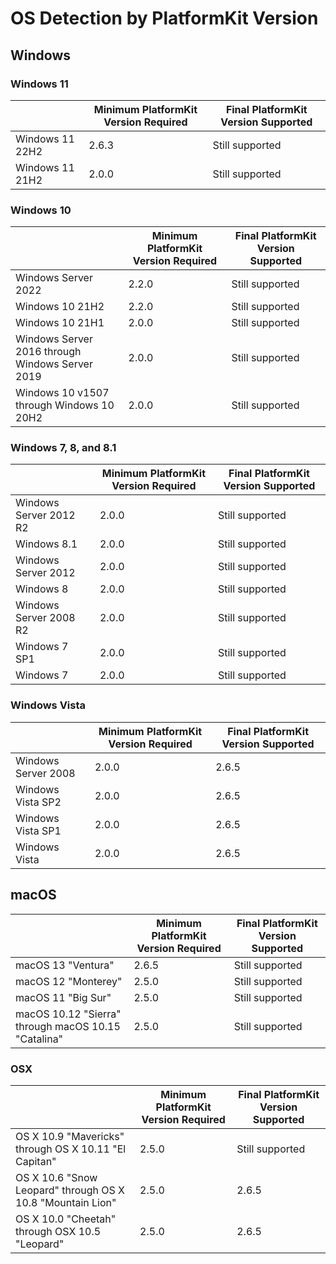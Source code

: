 # OS Detection by PlatformKit Version

## Windows

### Windows 11
| | Minimum PlatformKit Version Required | Final PlatformKit Version Supported |
|-|-|-|
| Windows 11 22H2 | 2.6.3 | Still supported |
| Windows 11 21H2 | 2.0.0 | Still supported |

### Windows 10
| | Minimum PlatformKit Version Required | Final PlatformKit Version Supported |
|-|-|-|
| Windows Server 2022 | 2.2.0 | Still supported |
| Windows 10 21H2 | 2.2.0 | Still supported |
| Windows 10 21H1 | 2.0.0 | Still supported |
| Windows Server 2016 through Windows Server 2019 | 2.0.0 | Still supported |
| Windows 10 v1507 through Windows 10 20H2 | 2.0.0 | Still supported |

### Windows 7, 8, and 8.1
| | Minimum PlatformKit Version Required | Final PlatformKit Version Supported |
|-|-|-|
| Windows Server 2012 R2 | 2.0.0 | Still supported |
| Windows 8.1 | 2.0.0 | Still supported |
| Windows Server 2012 | 2.0.0 | Still supported |
| Windows 8 | 2.0.0 | Still supported |
| Windows Server 2008 R2 | 2.0.0 | Still supported |
| Windows 7 SP1 | 2.0.0 | Still supported |
| Windows 7 | 2.0.0 | Still supported |

### Windows Vista
| | Minimum PlatformKit Version Required | Final PlatformKit Version Supported |
|-|-|-|
| Windows Server 2008 | 2.0.0 | 2.6.5 |
| Windows Vista SP2 | 2.0.0 | 2.6.5 |
| Windows Vista SP1 | 2.0.0 | 2.6.5 |
| Windows Vista | 2.0.0 | 2.6.5 |

## macOS
| | Minimum PlatformKit Version Required | Final PlatformKit Version Supported |
|-|-|-|
| macOS 13 "Ventura" | 2.6.5 | Still supported |
| macOS 12 "Monterey" | 2.5.0 | Still supported |
| macOS 11 "Big Sur" | 2.5.0 | Still supported |
| macOS 10.12 "Sierra" through macOS 10.15 "Catalina" | 2.5.0 | Still supported |

### OSX
| | Minimum PlatformKit Version Required | Final PlatformKit Version Supported |
|-|-|-|
| OS X 10.9 "Mavericks" through OS X 10.11 "El Capitan" | 2.5.0 | Still supported |
| OS X 10.6 "Snow Leopard" through OS X 10.8 "Mountain Lion" | 2.5.0 | 2.6.5 |
| OS X 10.0 "Cheetah" through OSX 10.5 "Leopard" | 2.5.0 | 2.6.5 |
